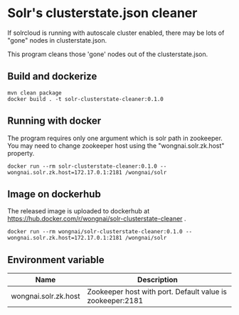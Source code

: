 # Solr's clusterstate.json cleaner
If solrcloud is running with autoscale cluster enabled, there may be lots of "gone" nodes in clusterstate.json.

This program cleans those 'gone' nodes out of the clusterstate.json.

## Build and dockerize

    mvn clean package
    docker build . -t solr-clusterstate-cleaner:0.1.0
    
## Running with docker
The program requires only one argument which is solr path in zookeeper. You may need to change zookeeper host using the "wongnai.solr.zk.host" property.

    docker run --rm solr-clusterstate-cleaner:0.1.0 --wongnai.solr.zk.host=172.17.0.1:2181 /wongnai/solr

## Image on dockerhub
The released image is uploaded to dockerhub at https://hub.docker.com/r/wongnai/solr-clusterstate-cleaner .

    docker run --rm wongnai/solr-clusterstate-cleaner:0.1.0 --wongnai.solr.zk.host=172.17.0.1:2181 /wongnai/solr

## Environment variable
| Name | Description |
|------|-------------|
|wongnai.solr.zk.host | Zookeeper host with port. Default value is zookeeper:2181 | 


